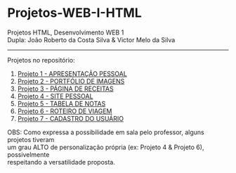# Projetos-WEB-I-HTML
Projetos HTML, Desenvolvimento WEB 1 <br>
Dupla: João Roberto da Costa Silva & Victor Melo da Silva
____________________________________

Projetos no repositório:

1. [Projeto 1 - APRESENTAÇÃO PESSOAL](./projeto1)
2. [Projeto 2 - PORTFÓLIO DE IMAGENS](./projeto2)
3. [Projeto 3 - PÁGINA DE RECEITAS](./projeto3)
4. [Projeto 4 - SITE PESSOAL](./projeto4)
5. [Projeto 5 - TABELA DE NOTAS](./projeto5)
6. [Projeto 6 - ROTEIRO DE VIAGEM](./projeto6)
7. [Projeto 7 - CADASTRO DO USUÁRIO](./projeto7)

OBS: Como expressa a possibilidade em sala pelo professor, alguns projetos tiveram <br>um grau ALTO de personalização própria (ex: Projeto 4 & Projeto 6), possivelmente <br>respeitando a versatilidade proposta.
